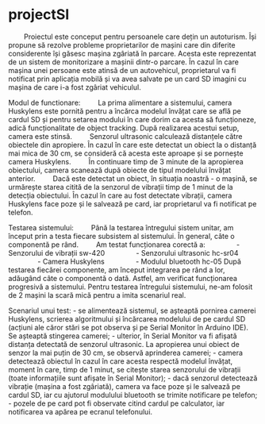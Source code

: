 # projectSI

&nbsp;&nbsp;&nbsp;&nbsp;&nbsp;&nbsp;&nbsp;    Proiectul este conceput pentru persoanele care dețin un autoturism. Își propune să rezolve probleme proprietarilor de mașini care din diferite considerente își găsesc mașina zgâriată în parcare. Acesta este reprezentat de un sistem de monitorizare a mașinii dintr-o parcare. În cazul în care mașina unei persoane este atinsă de un autovehicul, proprietarul va fi notificat prin aplicația mobilă și va avea salvate pe un card SD imagini cu mașina de care i-a fost zgâriat vehiculul. 



Modul de functionare: 
&nbsp;&nbsp;&nbsp;&nbsp;&nbsp;&nbsp;&nbsp;    La prima alimentare a sistemului, camera Huskylens este pornită pentru a încărca modelul învățat care se află pe cardul SD și pentru setarea modului în care dorim ca acesta să funcționeze, adică funcționalitate de object tracking. După realizarea acestui setup, camera este stinsă. 
&nbsp;&nbsp;&nbsp;&nbsp;&nbsp;&nbsp;&nbsp;    Senzorul ultrasonic calculează distanțele către obiectele din apropiere. În cazul în care este detectat un obiect la o distanță mai mica de 30 cm, se consideră că acesta este aproape și se pornește camera Huskylens. 
&nbsp;&nbsp;&nbsp;&nbsp;&nbsp;&nbsp;&nbsp;    În continuare timp de 3 minute de la apropierea obiectului, camera scanează după obiecte de tipul modelului învățat anterior. 
&nbsp;&nbsp;&nbsp;&nbsp;&nbsp;&nbsp;&nbsp;    Dacă este detectat un obiect, în situația noastră - o mașină, se urmărește starea citită de la senzorul de vibrații timp de 1 minut de la detecția obiectului. În cazul în care au fost detectate vibrații, camera Huskylens face poze și le salvează pe card, iar proprietarul va fi notificat pe telefon.

Testarea sistemului:
&nbsp;&nbsp;&nbsp;&nbsp;&nbsp;&nbsp;&nbsp;    Până la testarea întregului sistem unitar, am început prin a testa fiecare subsistem al sistemului. În general, câte o componentă pe rând.
&nbsp;&nbsp;&nbsp;&nbsp;&nbsp;&nbsp;&nbsp;    Am testat funcționarea corectă a:
&nbsp;&nbsp;&nbsp;&nbsp;&nbsp;&nbsp;&nbsp;&nbsp;&nbsp;&nbsp;&nbsp;&nbsp;&nbsp;&nbsp;      - Senzorului de vibrații sw-420
&nbsp;&nbsp;&nbsp;&nbsp;&nbsp;&nbsp;&nbsp;&nbsp;&nbsp;&nbsp;&nbsp;&nbsp;&nbsp;&nbsp;      - Senzorului ultrasonic hc-sr04
&nbsp;&nbsp;&nbsp;&nbsp;&nbsp;&nbsp;&nbsp;&nbsp;&nbsp;&nbsp;&nbsp;&nbsp;&nbsp;&nbsp;      - Camera Huskylens
&nbsp;&nbsp;&nbsp;&nbsp;&nbsp;&nbsp;&nbsp;&nbsp;&nbsp;&nbsp;&nbsp;&nbsp;&nbsp;&nbsp;      - Modulul bluetooth hc-05
    După testarea fiecărei componente, am început integrarea pe rând a lor, adăugând câte o componentă o dată. Astfel, am verificat funcționarea progresivă a sistemului.
    Pentru testarea întregului sistemului, ne-am folosit de 2 mașini la scară mică pentru a imita scenariul real.

Scenariul unui test:
    - se alimentează sistemul, se așteaptă pornirea camerei Huskylens, scrierea algoritmului și încărcarea modelului de pe cardul SD (acțiuni ale căror stări se pot observa și pe Serial Monitor în Arduino IDE). Se așteaptă stingerea camerei;
    - ulterior, în Serial Monitor va fi afișată distanța detectată de senzorul ultrasonic. La apropierea unui obiect de senzor la mai puțin de 30 cm, se observă aprinderea camerei;
    - camera detectează obiectul în cazul în care acesta respectă modelul învățat, moment în care, timp de 1 minut, se citește starea senzorului de vibrații (toate informațiile sunt afișate în Serial Monitor);
    - dacă senzorul detectează vibrație (mașina a fost zgâriată), camera va face poze și le salvează pe cardul SD, iar cu ajutorul modulului bluetooth se trimite notificare pe telefon;
    - pozele de pe card pot fi observate citind cardul pe calculator, iar notificarea va apărea pe ecranul telefonului.
